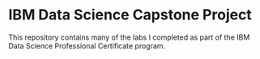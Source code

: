 # IBM Data Science Capstone Project

This repository contains many of the labs I completed as part of the IBM Data Science Professional Certificate program.
